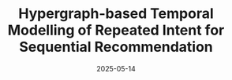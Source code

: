 ---
# Documentation: https://wowchemy.com/docs/managing-content/

title: Hypergraph-based Temporal Modelling of Repeated Intent for Sequential Recommendation
subtitle: ''
summary: ''
authors:
- admin
- Amir Reza Mohammadi
- Michael Müller
- Eva Zangerle
tags: []
categories: []
date: '2025-05-14'
lastmod: 2025-05-14T08:38:33+02:00
featured: false
draft: false

# Featured image
# To use, add an image named `featured.jpg/png` to your page's folder.
# Focal points: Smart, Center, TopLeft, Top, TopRight, Left, Right, BottomLeft, Bottom, BottomRight.
image:
  caption: ''
  focal_point: ''
  preview_only: false

# Projects (optional).
#   Associate this post with one or more of your projects.
#   Simply enter your project's folder or file name without extension.
#   E.g. `projects = ["internal-project"]` references `content/project/deep-learning/index.md`.
#   Otherwise, set `projects = []`.
projects: []
publishDate: '2025-04-22T06:38:33.705018Z'
publication_types:
- '1'
abstract: ''
publication: '*Proceedings of the ACM on Web Conference 2025*'
url_pdf: https://dl.acm.org/doi/10.1145/3696410.3714896
links:
- name: Link
  url: https://dl.acm.org/doi/10.1145/3696410.3714896
---